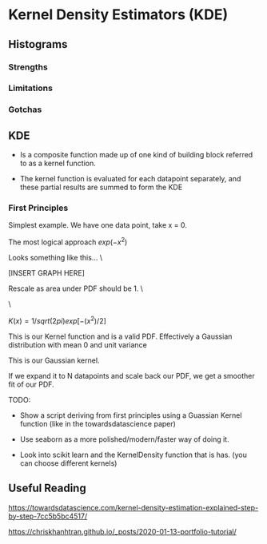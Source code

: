 # Kernel Density Estimators (KDE)

## Histograms

### Strengths

### Limitations

### Gotchas

## KDE

- Is a composite function made up of one kind of building block referred to as a kernel function.

- The kernel function is evaluated for each datapoint separately, and these partial results are summed to form the KDE

### First Principles

Simplest example. We have one data point, take x = 0.

The most logical approach $exp(-x^2)$

Looks something like this... \

[INSERT GRAPH HERE]

Rescale as area under PDF should be 1. \

\

$K(x) = 1/sqrt(2pi) exp[-(x^2)/2]$

This is our Kernel function and is a valid PDF. Effectively a Gaussian distribution with mean 0 and unit variance

This is our Gaussian kernel.

If we expand it to N datapoints and scale back our PDF, we get a smoother fit of our PDF.

TODO:

- Show a script deriving from first principles using a Guassian Kernel function (like in the towardsdatascience paper)

- Use seaborn as a more polished/modern/faster way of doing it.

- Look into scikit learn and the KernelDensity function that is has. (you can choose different kernels)

## Useful Reading

https://towardsdatascience.com/kernel-density-estimation-explained-step-by-step-7cc5b5bc4517/

https://chriskhanhtran.github.io/_posts/2020-01-13-portfolio-tutorial/

